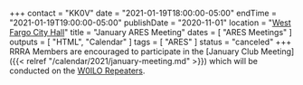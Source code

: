 +++
contact = "KK0V"
date = "2021-01-19T18:00:00-05:00"
endTime = "2021-01-19T19:00:00-05:00"
publishDate = "2020-11-01"
location = "[West Fargo City Hall](/places/west-fargo-city-hall/)"
title = "January ARES Meeting"
dates = [ "ARES Meetings" ]
outputs = [ "HTML", "Calendar" ]
tags = [ "ARES" ]
status = "canceled"
+++
RRRA Members are encouraged to participate in the 
[January Club Meeting]({{< relref "/calendar/2021/january-meeting.md" >}})
which will be conducted on the [W0ILO Repeaters](/radios/).
